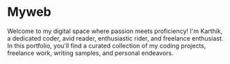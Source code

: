 # Myweb
Welcome to my digital space where passion meets proficiency! I'm Karthik, a dedicated coder, avid reader, enthusiastic rider, and freelance enthusiast. In this portfolio, you'll find a curated collection of my coding projects, freelance work, writing samples, and personal endeavors. 
